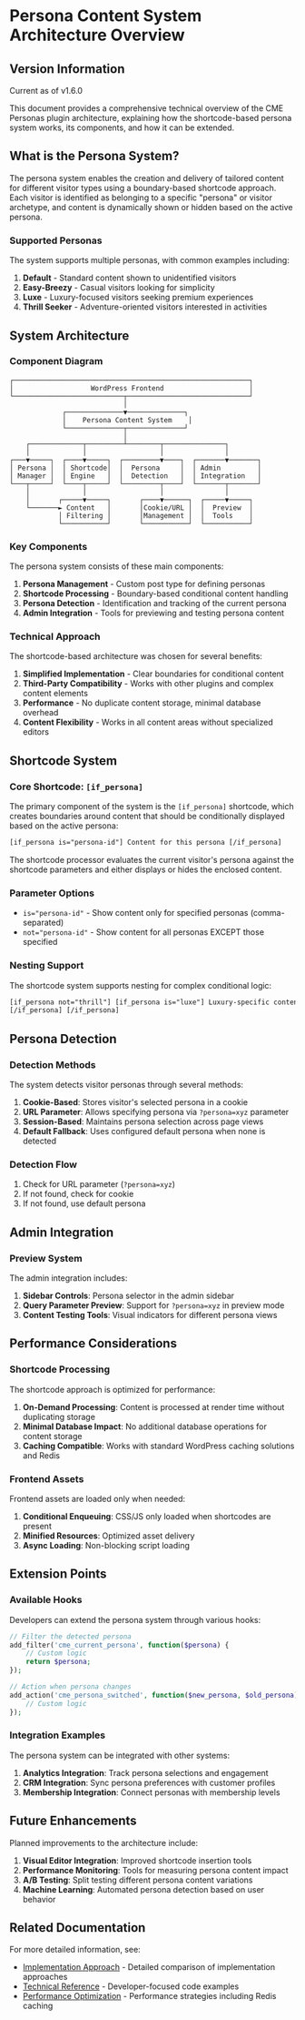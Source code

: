# Persona Content System Architecture Overview

## Version Information

Current as of v1.6.0

This document provides a comprehensive technical overview of the CME Personas plugin architecture, explaining how the shortcode-based persona system works, its components, and how it can be extended.

## What is the Persona System?

The persona system enables the creation and delivery of tailored content for different visitor types using a boundary-based shortcode approach. Each visitor is identified as belonging to a specific "persona" or visitor archetype, and content is dynamically shown or hidden based on the active persona.

### Supported Personas

The system supports multiple personas, with common examples including:

1. **Default** - Standard content shown to unidentified visitors
2. **Easy-Breezy** - Casual visitors looking for simplicity
3. **Luxe** - Luxury-focused visitors seeking premium experiences
4. **Thrill Seeker** - Adventure-oriented visitors interested in activities

## System Architecture

### Component Diagram

```text
┌──────────────────────────────────────────────────────────┐
│                   WordPress Frontend                     │
└───────────────────────────┬──────────────────────────────┘
                            │
             ┌──────────────▼──────────────┐
             │    Persona Content System    │
             └──────────────┬──────────────┘
                            │
    ┌─────────────┬─────────┴────────┬───────────────┐
    │             │                  │               │
┌───▼─────┐  ┌────▼─────┐  ┌─────────▼────┐  ┌───────▼───────┐
│ Persona │  │ Shortcode│  │  Persona     │  │ Admin         │
│ Manager │  │ Engine   │  │  Detection   │  │ Integration   │
└───┬─────┘  └────┬─────┘  └─────────┬────┘  └───────┬───────┘
    │             │                  │               │
    │       ┌─────▼─────┐       ┌────▼──────┐  ┌─────▼─────┐
    └───────► Content   │       │Cookie/URL │  │  Preview  │
            │ Filtering │       │Management │  │  Tools    │
            └───────────┘       └───────────┘  └───────────┘
```

### Key Components

The persona system consists of these main components:

1. **Persona Management** - Custom post type for defining personas
2. **Shortcode Processing** - Boundary-based conditional content handling
3. **Persona Detection** - Identification and tracking of the current persona
4. **Admin Integration** - Tools for previewing and testing persona content

### Technical Approach

The shortcode-based architecture was chosen for several benefits:

1. **Simplified Implementation** - Clear boundaries for conditional content
2. **Third-Party Compatibility** - Works with other plugins and complex content elements
3. **Performance** - No duplicate content storage, minimal database overhead
4. **Content Flexibility** - Works in all content areas without specialized editors

## Shortcode System

### Core Shortcode: `[if_persona]`

The primary component of the system is the `[if_persona]` shortcode, which creates boundaries around content that should be conditionally displayed based on the active persona:

```html
[if_persona is="persona-id"] Content for this persona [/if_persona]
```

The shortcode processor evaluates the current visitor's persona against the shortcode parameters and either displays or hides the enclosed content.

### Parameter Options

- `is="persona-id"` - Show content only for specified personas (comma-separated)
- `not="persona-id"` - Show content for all personas EXCEPT those specified

### Nesting Support

The shortcode system supports nesting for complex conditional logic:

```html
[if_persona not="thrill"] [if_persona is="luxe"] Luxury-specific content
[/if_persona] [/if_persona]
```

## Persona Detection

### Detection Methods

The system detects visitor personas through several methods:

1. **Cookie-Based**: Stores visitor's selected persona in a cookie
2. **URL Parameter**: Allows specifying persona via `?persona=xyz` parameter
3. **Session-Based**: Maintains persona selection across page views
4. **Default Fallback**: Uses configured default persona when none is detected

### Detection Flow

1. Check for URL parameter (`?persona=xyz`)
2. If not found, check for cookie
3. If not found, use default persona

## Admin Integration

### Preview System

The admin integration includes:

1. **Sidebar Controls**: Persona selector in the admin sidebar
2. **Query Parameter Preview**: Support for `?persona=xyz` in preview mode
3. **Content Testing Tools**: Visual indicators for different persona views

## Performance Considerations

### Shortcode Processing

The shortcode approach is optimized for performance:

1. **On-Demand Processing**: Content is processed at render time without duplicating storage
2. **Minimal Database Impact**: No additional database operations for content storage
3. **Caching Compatible**: Works with standard WordPress caching solutions and Redis

### Frontend Assets

Frontend assets are loaded only when needed:

1. **Conditional Enqueuing**: CSS/JS only loaded when shortcodes are present
2. **Minified Resources**: Optimized asset delivery
3. **Async Loading**: Non-blocking script loading

## Extension Points

### Available Hooks

Developers can extend the persona system through various hooks:

```php
// Filter the detected persona
add_filter('cme_current_persona', function($persona) {
    // Custom logic
    return $persona;
});

// Action when persona changes
add_action('cme_persona_switched', function($new_persona, $old_persona) {
    // Custom logic
});
```

### Integration Examples

The persona system can be integrated with other systems:

1. **Analytics Integration**: Track persona selections and engagement
2. **CRM Integration**: Sync persona preferences with customer profiles
3. **Membership Integration**: Connect personas with membership levels

## Future Enhancements

Planned improvements to the architecture include:

1. **Visual Editor Integration**: Improved shortcode insertion tools
2. **Performance Monitoring**: Tools for measuring persona content impact
3. **A/B Testing**: Split testing different persona content variations
4. **Machine Learning**: Automated persona detection based on user behavior

## Related Documentation

For more detailed information, see:

- [Implementation Approach](./02-implementation-approach.md) - Detailed comparison of implementation approaches
- [Technical Reference](./03-technical-reference.md) - Developer-focused code examples
- [Performance Optimization](./04-performance-optimization.md) - Performance strategies including Redis caching
